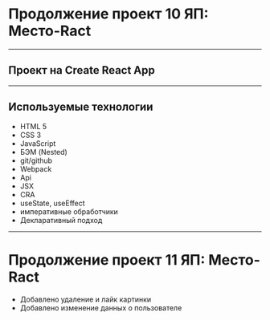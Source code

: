 # Продолжение проект 10 ЯП: Место-Ract

___
## Проект на Create React App
___
## Используемые технологии
* HTML 5
* CSS 3
* JavaScript
* БЭМ (Nested)
* git/github
* Webpack
* Api 
* JSX
* CRA
* useState, useEffect
* императивные обработчики
* Декларативный подход

___

# Продолжение проект 11 ЯП: Место-Ract
* Добавлено удаление и лайк картинки
* Добавлено изменение  данных о пользователе
